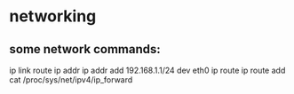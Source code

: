# networking

## some network commands:

ip link
route
ip addr
ip addr add 192.168.1.1/24 dev eth0
ip route
ip route add
cat /proc/sys/net/ipv4/ip_forward

##


